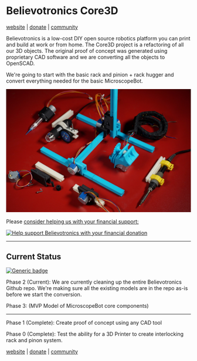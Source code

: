 # Believotronics Core3D
[website](http://believotron.com/believotronics) | [donate](https://www.patreon.com/Believotron) | [community](http://community.believotron.com/c/believotronics)

Believotronics is a low-cost DIY open source robotics platform you can print and build at work or from home. The Core3D project is a refactoring of all our 3D objects. The original proof of concept was generated using proprietary CAD software and we are converting all the objects to OpenSCAD.

We're going to start with the basic rack and pinion + rack hugger and convert everything needed for the basic MicroscopeBot.

![The Believotronics Basic Set](/common_images/Believotronics_Basic_Set.JPG)

Please [consider helping us with your financial support:](https://www.patreon.com/Believotron)

<a href="http://www.youtube.com/watch?feature=player_embedded&v=6cPdLHY97b4
" target="_blank"><img src="http://img.youtube.com/vi/6cPdLHY97b4/0.jpg"
alt="Help support Believotronics with your financial donation" /></a>

----
## Current Status
[![Generic badge](https://img.shields.io/badge/Core3D_OpenSCAD_Refactor-Phase_2-green.svg)](/Core3D/readme.md)

Phase 2 (Current):
We are currently cleaning up the entire Believotronics Github repo. We're making sure all the existing models are in the repo as-is before we start the conversion.

Phase 3: (MVP Model of MicroscopeBot core components)

---
Phase 1 (Complete): Create proof of concept using any CAD tool

Phase 0 (Complete): Test the ability for a 3D Printer to create interlocking rack and pinon system.

[website](http://believotron.com/believotronics) | [donate](https://www.patreon.com/Believotron) | [community](http://community.believotron.com/c/believotronics)
